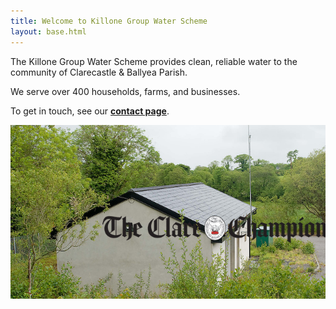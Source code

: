 ```yaml
---
title: Welcome to Killone Group Water Scheme
layout: base.html
---
```


The Killone Group Water Scheme provides clean, reliable water to the community of Clarecastle & Ballyea Parish.

We serve over 400 households, farms, and businesses.

To get in touch, see our [**contact page**](/contact/).

![Killone Water Scheme](killonews.png)
